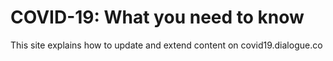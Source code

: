 # COVID-19: What you need to know

This site explains how to update and extend content on covid19.dialogue.co

